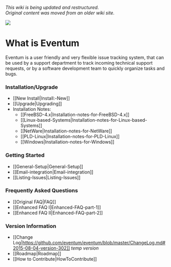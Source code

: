 _This wiki is being updated and restructured._   
_Original content was moved from an older wiki site._

![](https://launchpadlibrarian.net/41243495/64.png)

# What is Eventum

Eventum is a user friendly and very flexible issue tracking system, that can be used by a support department to track incoming technical support requests, or by a software development team to quickly organize tasks and bugs.

### Installation/Upgrade
* [[New Install|Install:-New]]
* [[Upgrade|Upgrading]]
* Installation Notes:
    * [[FreeBSD-4.x|Installation-notes-for-FreeBSD-4.x]]
    * [[Linux-based-Systems|Installation-notes-for-Linux-based-Systems]]
    * [[NetWare|Installation-notes-for-NetWare]]
    * [[PLD-Linux|Installation-notes-for-PLD-Linux]]
    * [[Windows|Installation-notes-for-Windows]]

### Getting Started
* [[General-Setup|General-Setup]]
* [[Email-integration|Email-integration]]
* [[Listing-Issues|Listing-Issues]]

### Frequently Asked Questions
* [[Original FAQ|FAQ]]
* [[Enhanced FAQ I|Enhanced-FAQ-part-1]]
* [[Enhanced FAQ II|Enhanced-FAQ-part-2]]

### Version Information
* [[Change Log|https://github.com/eventum/eventum/blob/master/ChangeLog.md#2015-08-04-version-302]] _temp version_
* [[Roadmap|Roadmap]]
* [[How to Contribute|HowToContribute]]